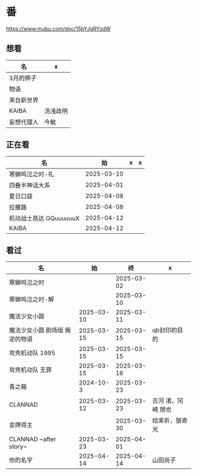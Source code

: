 # 番

https://www.mubu.com/doc/15bYJgRYzdW

## 想看

| 名         | x        |
| ---------- | -------- |
| 3月的狮子  |          |
| 物语       |          |
| 来自新世界 |          |
| KAIBA      | 汤浅政明 |
| 妄想代理人 | 今敏     |

## 正在看

| 名                     | 始         | x    | x    |
| ---------------------- | ---------- | ---- | ---- |
| 寒蝉鸣泣之时-礼        | 2025-03-10 |      |      |
| 四叠半神话大系         | 2025-04-01 |      |      |
| 夏日口袋               | 2025-04-08 |      |      |
| 拉撒路                 | 2025-04-08 |      |      |
| 机动战士高达 GQuuuuuuX | 2025-04-12 |      |      |
| KAIBA                  | 2025-04-12 |      |      |



## 看过

| 名              | 始   | 终         | x    |
| --------------- | ---- | ---------- | ---- |
| 寒蝉鸣泣之时 |  | 2025-03-02 |  |
| 寒蝉鸣泣之时-解 |      | 2025-03-10 |      |
| 魔法少女小圆    | 2025-03-10 | 2025-03-11 |      |
| 魔法少女小圆 剧场版 叛逆的物语 | 2025-03-15 | 2025-03-15 | qb封印的目的 |
| 攻壳机动队 1995 | 2025-03-15 | 2025-03-15 |  |
| 攻壳机动队 无罪 | 2025-03-15 | 2025-03-16 | |
| 青之箱 | 2024-10-3 | 2025-03-23 | |
| CLANNAD | 2025-03-12 | 2025-03-23 | 古河 渚，冈崎 朋也 |
| 金牌得主 |  | 2025-03-30 | 结束祈，狼嵜光 |
| CLANNAD ~after story~ | 2025-03-23 | 2025-04-01 |  |
| 你的名字 | 2025-04-14 | 2025-04-14 | 山田尚子 |

